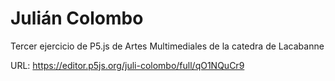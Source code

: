 # Julián Colombo

Tercer ejercicio de P5.js de Artes Multimediales de la catedra de Lacabanne

URL: https://editor.p5js.org/juli-colombo/full/qO1NQuCr9
